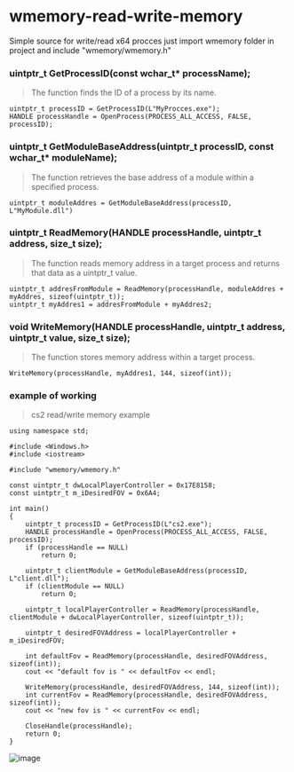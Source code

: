 # wmemory-read-write-memory
Simple source for write/read x64 procces
just import wmemory folder in project and include "wmemory/wmemory.h"


### uintptr_t GetProcessID(const wchar_t* processName);
> The function finds the ID of a process by its name.
```
uintptr_t processID = GetProcessID(L"MyProcces.exe");
HANDLE processHandle = OpenProcess(PROCESS_ALL_ACCESS, FALSE, processID);
```

### uintptr_t GetModuleBaseAddress(uintptr_t processID, const wchar_t* moduleName);
> The function retrieves the base address of a module within a specified process.
```
uintptr_t moduleAddres = GetModuleBaseAddress(processID, L"MyModule.dll")
```

### uintptr_t ReadMemory(HANDLE processHandle, uintptr_t address, size_t size);
> The function reads memory address in a target process and returns that data as a uintptr_t value.
```
uintptr_t addresFromModule = ReadMemory(processHandle, moduleAddres + myAddres, sizeof(uintptr_t));
uintptr_t myAddres1 = addresFromModule + myAddres2;
```

### void WriteMemory(HANDLE processHandle, uintptr_t address, uintptr_t value, size_t size);
> The function stores memory address within a target process.
```
WriteMemory(processHandle, myAddres1, 144, sizeof(int));
```


### example of working
> cs2 read/write memory example
```
using namespace std;

#include <Windows.h>
#include <iostream>

#include "wmemory/wmemory.h"

const uintptr_t dwLocalPlayerController = 0x17E8158;
const uintptr_t m_iDesiredFOV = 0x6A4;

int main()
{
    uintptr_t processID = GetProcessID(L"cs2.exe");
    HANDLE processHandle = OpenProcess(PROCESS_ALL_ACCESS, FALSE, processID);
    if (processHandle == NULL)
        return 0;

    uintptr_t clientModule = GetModuleBaseAddress(processID, L"client.dll");
    if (clientModule == NULL)
        return 0;

    uintptr_t localPlayerController = ReadMemory(processHandle, clientModule + dwLocalPlayerController, sizeof(uintptr_t));

    uintptr_t desiredFOVAddress = localPlayerController + m_iDesiredFOV;

    int defaultFov = ReadMemory(processHandle, desiredFOVAddress, sizeof(int));
    cout << "default fov is " << defaultFov << endl;

    WriteMemory(processHandle, desiredFOVAddress, 144, sizeof(int));
    int currentFov = ReadMemory(processHandle, desiredFOVAddress, sizeof(int));
    cout << "new fov is " << currentFov << endl;

    CloseHandle(processHandle);
    return 0;
}
```
![image](https://github.com/WzrterFX/wmemory-read-write-memory/assets/122642787/8f347725-40f0-4234-9d0c-9442b12db808)

